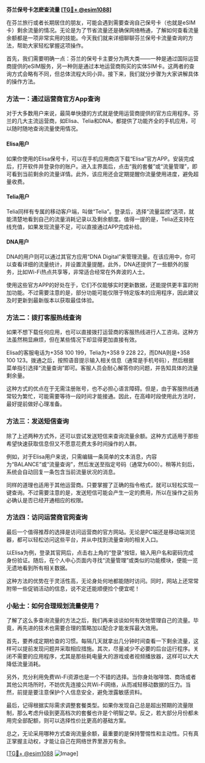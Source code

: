 **芬兰保号卡怎麽查流量 [[TG💪+ @esim1088](https://t.me/s/esim1088)]**

在芬兰旅行或者长期居住的朋友，可能会遇到需要查询自己保号卡（也就是eSIM卡）剩余流量的情况。无论是为了节省流量还是确保网络畅通，了解如何查看流量余额都是一项非常实用的技能。今天我们就来详细聊聊芬兰保号卡流量查询的方法，帮助大家轻松掌握这项操作。

首先，我们需要明确一点：芬兰的保号卡主要分为两大类——一种是通过国际运营商提供的eSIM服务，另一种则是通过本地运营商购买的实体SIM卡。这两者的查询方式会略有不同，但总体流程大同小异。接下来，我们就分步骤为大家讲解具体的操作方法。

### 方法一：通过运营商官方App查询

对于大多数用户来说，最简单快捷的方式就是使用运营商提供的官方应用程序。芬兰的几大主流运营商，如Elisa、Telia和DNA，都提供了功能齐全的手机应用，可以随时随地查询流量使用情况。

#### Elisa用户
如果你使用的Elisa保号卡，可以在手机应用商店下载“Elisa”官方APP。安装完成后，打开软件并登录你的账户。进入主界面后，点击“我的套餐”或“流量管理”，即可看到当前剩余的流量详情。此外，该应用还会定期提醒你流量使用进度，避免超量收费。

#### Telia用户
Telia同样有专属的移动客户端，叫做“Telia”。登录后，选择“流量监控”选项，就能清楚地看到自己的流量消耗记录以及剩余额度。值得一提的是，Telia还支持在线充值，如果发现流量不足，可以直接通过APP完成补给。

#### DNA用户
DNA的用户则可以通过其官方应用“DNA Digital”来管理流量。在该应用中，你可以查看详细的流量统计，并设置流量提醒。此外，DNA还提供了一些额外的服务，比如Wi-Fi热点共享等，非常适合经常在外奔波的人士。

使用这些官方APP的好处在于，它们不仅能够实时更新数据，还能提供更丰富的附加功能。不过需要注意的是，部分功能可能仅限于特定版本的应用程序，因此建议及时更新到最新版本以获取最佳体验。

### 方法二：拨打客服热线查询

如果不想下载任何应用，也可以直接拨打运营商的客服热线进行人工咨询。这种方法虽然稍显麻烦，但在某些情况下却显得更加直接有效。

Elisa的客服电话为+358 100 199，Telia为+358 9 228 22，而DNA则是+358 100 123。拨通之后，按照语音提示输入相关信息（通常是手机号码），然后根据菜单指引选择“流量查询”即可。客服人员会耐心解答你的问题，并告知具体的流量剩余量。

这种方式的优点在于无需注册账号，也不必担心语言障碍。但是，由于客服热线通常较为繁忙，可能需要等待一段时间才能接通。因此，在高峰时段使用此方法时，最好提前做好心理准备。

### 方法三：发送短信查询

除了上述两种方式外，还可以尝试发送短信来查询流量余额。这种方式适用于那些希望快速获取信息但又不愿意花费太多时间操作的人群。

例如，对于Elisa用户来说，只需编辑一条简单的文本消息，内容为“BALANCE”或“流量查询”，然后发送至指定号码（通常为600）。稍等片刻后，系统会自动回复一条包含当前流量状况的消息。

同样的道理也适用于其他运营商。只要掌握了正确的指令格式，就可以轻松实现一键查询。不过需要注意的是，发送短信可能会产生一定的费用，所以在操作之前务必确认是否已经开通相应的权限。

### 方法四：访问运营商官网查询

最后一个值得推荐的选择是访问运营商的官方网站。无论是PC端还是移动端浏览器，都可以轻松访问这些平台，并从中找到流量查询的相关入口。

以Elisa为例，登录其官网后，点击右上角的“登录”按钮，输入用户名和密码完成身份验证。随后，在个人中心页面内寻找“流量管理”或类似的功能模块，便能一览无遗地看到所有相关数据。

这种方法的优势在于灵活性高，无论身处何地都能随时访问。同时，网站上还常常附带一些促销活动的信息，说不定还能顺便捡个便宜呢！

### 小贴士：如何合理规划流量使用？

了解了这么多查询流量的方法之后，我们再来谈谈如何有效地管理自己的流量。毕竟，再先进的技术也需要合理的策略加以配合才能发挥最大效用。

首先，要养成定期检查的习惯。每隔几天就拿出几分钟时间查看一下剩余流量，这样可以提前发现问题并采取相应措施。其次，尽量减少不必要的后台运行程序。关闭不需要的应用程序，尤其是那些耗电量大的游戏或者视频播放器，这样可以大大降低流量消耗。

另外，充分利用免费Wi-Fi资源也是一个不错的选择。当你身处咖啡馆、商场或者其他公共场所时，不妨优先连接公共Wi-Fi网络，从而减轻移动数据的压力。当然，前提是要注意保护个人信息安全，避免泄露敏感资料。

最后，记得根据实际需求调整套餐类型。如果你发现自己总是超出预期的流量限制，那么考虑升级到更高档次的套餐也许是个明智之举。反之，若大部分月份都未用完全部配额，则可以选择性价比更高的基础方案。

总之，无论采用哪种方式查询流量余额，最重要的是保持警惕性和主动性。只有真正掌握主动权，才能让自己在网络世界里游刃有余。

[[TG💪+ @esim1088](https://t.me/s/esim1088) ![Image](https://i.postimg.cc/4NQfJmqS/Snipaste-2025-05-13-00-14-12.png)]